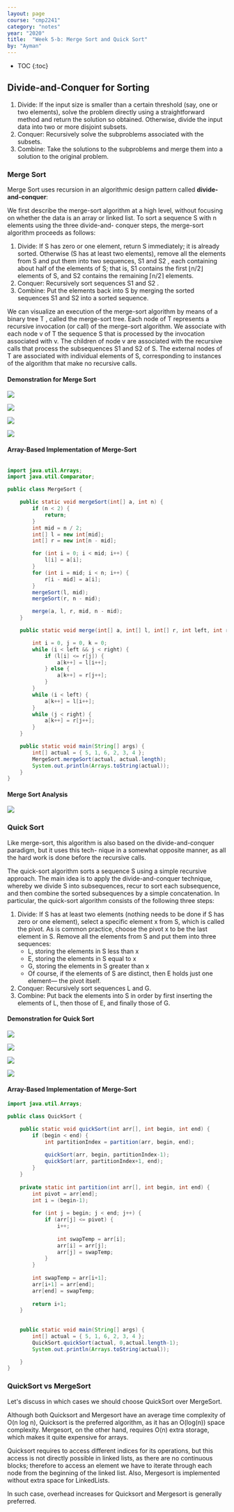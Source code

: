 ```yaml
---
layout: page
course: "cmp2241"
category: "notes"
year: "2020"
title:  "Week 5-b: Merge Sort and Quick Sort"
by: "Ayman"
---
```


* TOC
{:toc}

## Divide-and-Conquer for Sorting

1. Divide: If the input size is smaller than a certain threshold (say, one or two
elements), solve the problem directly using a straightforward method and
return the solution so obtained. Otherwise, divide the input data into two or
more disjoint subsets.
2. Conquer: Recursively solve the subproblems associated with the subsets.
3. Combine: Take the solutions to the subproblems and merge them into a solution to the original problem.


### Merge Sort
Merge Sort uses recursion in an algorithmic design pattern called **divide-and-conquer**:

We first describe the merge-sort algorithm at a high level, without focusing on
whether the data is an array or linked list. To sort a sequence S with n elements using the three divide-and-
conquer steps, the merge-sort algorithm proceeds as follows:

1. Divide: If S has zero or one element, return S immediately; it is already
sorted. Otherwise (S has at least two elements), remove all the elements
from S and put them into two sequences, S1 and S2 , each containing about
half of the elements of S; that is, S1 contains the first ⌊n/2⌋ elements of S,
and S2 contains the remaining ⌈n/2⌉ elements.
2. Conquer: Recursively sort sequences S1 and S2 .
3. Combine: Put the elements back into S by merging the sorted sequences S1
and S2 into a sorted sequence.

We can visualize an execution of the merge-sort algorithm by means of a binary
tree T , called the merge-sort tree. Each node of T represents a recursive invocation
(or call) of the merge-sort algorithm. We associate with each node v of T the
sequence S that is processed by the invocation associated with v. The children of
node v are associated with the recursive calls that process the subsequences S1 and
S2 of S. The external nodes of T are associated with individual elements of S,
corresponding to instances of the algorithm that make no recursive calls.

#### Demonstration for Merge Sort

![](../images/mergeSort1.png)

![](../images/mergeSort2.png)

![](../images/mergeSort3.png)

![](../images/mergeSort4.png)

#### Array-Based Implementation of Merge-Sort

```java

import java.util.Arrays;
import java.util.Comparator;

public class MergeSort {

	public static void mergeSort(int[] a, int n) {
		if (n < 2) {
			return;
		}
		int mid = n / 2;
		int[] l = new int[mid];
		int[] r = new int[n - mid];

		for (int i = 0; i < mid; i++) {
			l[i] = a[i];
		}
		for (int i = mid; i < n; i++) {
			r[i - mid] = a[i];
		}
		mergeSort(l, mid);
		mergeSort(r, n - mid);

		merge(a, l, r, mid, n - mid);
	}

	public static void merge(int[] a, int[] l, int[] r, int left, int right) {

		int i = 0, j = 0, k = 0;
		while (i < left && j < right) {
			if (l[i] <= r[j]) {
				a[k++] = l[i++];
			} else {
				a[k++] = r[j++];
			}
		}
		while (i < left) {
			a[k++] = l[i++];
		}
		while (j < right) {
			a[k++] = r[j++];
		}
	}

	public static void main(String[] args) {
		int[] actual = { 5, 1, 6, 2, 3, 4 };
		MergeSort.mergeSort(actual, actual.length);
		System.out.println(Arrays.toString(actual));
	}
}

```

#### Merge Sort Analysis

![](../images/mergeSort5.png)

### Quick Sort

Like merge-sort, this
algorithm is also based on the divide-and-conquer paradigm, but it uses this tech-
nique in a somewhat opposite manner, as all the hard work is done before the
recursive calls.

The quick-sort algorithm sorts a sequence S using a simple recursive approach.
The main idea is to apply the divide-and-conquer technique, whereby we divide
S into subsequences, recur to sort each subsequence, and then combine the sorted
subsequences by a simple concatenation. In particular, the quick-sort algorithm
consists of the following three steps:

1. Divide: If S has at least two elements (nothing needs to be done if S has
zero or one element), select a specific element x from S, which is called the
pivot. As is common practice, choose the pivot x to be the last element in S.
Remove all the elements from S and put them into three sequences:
   * L, storing the elements in S less than x
   * E, storing the elements in S equal to x
   * G, storing the elements in S greater than x 
   * Of course, if the elements of S are distinct, then E holds just one element—
the pivot itself.
2. Conquer: Recursively sort sequences L and G.
3. Combine: Put back the elements into S in order by first inserting the elements
of L, then those of E, and finally those of G.

#### Demonstration for Quick Sort

![](../images/quickSort1.png)

![](../images/quickSort2.png)

![](../images/quickSort3.png)

![](../images/quickSort4.png)

#### Array-Based Implementation of Merge-Sort

```java
import java.util.Arrays;

public class QuickSort {

	public static void quickSort(int arr[], int begin, int end) {
	    if (begin < end) {
	        int partitionIndex = partition(arr, begin, end);
	 
	        quickSort(arr, begin, partitionIndex-1);
	        quickSort(arr, partitionIndex+1, end);
	    }
	}
	
	private static int partition(int arr[], int begin, int end) {
	    int pivot = arr[end];
	    int i = (begin-1);
	 
	    for (int j = begin; j < end; j++) {
	        if (arr[j] <= pivot) {
	            i++;
	 
	            int swapTemp = arr[i];
	            arr[i] = arr[j];
	            arr[j] = swapTemp;
	        }
	    }
	 
	    int swapTemp = arr[i+1];
	    arr[i+1] = arr[end];
	    arr[end] = swapTemp;
	 
	    return i+1;
	}
	
	
	public static void main(String[] args) {
		int[] actual = { 5, 1, 6, 2, 3, 4 };
		QuickSort.quickSort(actual, 0,actual.length-1);
		System.out.println(Arrays.toString(actual));

	}
}
```

### QuickSort vs MergeSort

Let's discuss in which cases we should choose QuickSort over MergeSort.

Although both Quicksort and Mergesort have an average time complexity of O(n log n), Quicksort is the preferred algorithm, as it has an O(log(n)) space complexity. Mergesort, on the other hand, requires O(n) extra storage, which makes it quite expensive for arrays.

Quicksort requires to access different indices for its operations, but this access is not directly possible in linked lists, as there are no continuous blocks; therefore to access an element we have to iterate through each node from the beginning of the linked list. Also, Mergesort is implemented without extra space for LinkedLists.

In such case, overhead increases for Quicksort and Mergesort is generally preferred.